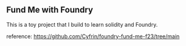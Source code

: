 ## Fund Me with Foundry

This is a toy project that I build to learn solidity and Foundry.

reference: https://github.com/Cyfrin/foundry-fund-me-f23/tree/main
